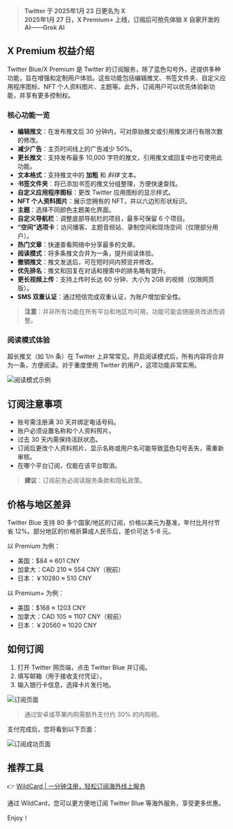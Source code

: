 > **Twitter 于 2025年1月 23 日更名为 X**  
> **2025年1月 27 日，X Premium+ 上线，订阅后可抢先体验 X 自家开发的 AI——Grok AI**

## X Premium 权益介绍

Twitter Blue/X Premium 是 Twitter 的订阅服务，除了蓝色勾号外，还提供多种功能，旨在增强和定制用户体验。这些功能包括编辑推文、书签文件夹、自定义应用程序图标、NFT 个人资料图片、主题等。此外，订阅用户可以优先体验新功能，并享有更多控制权。

### 核心功能一览

- **编辑推文**：在发布推文后 30 分钟内，可对原始推文或引用推文进行有限次数的修改。
- **减少广告**：主页时间线上的广告减少 50%。
- **更长推文**：支持发布最多 10,000 字符的推文，引用推文或回复中也可使用此功能。
- **文本格式**：支持推文中的 **加粗** 和 *斜体* 文本。
- **书签文件夹**：将已添加书签的推文分组整理，方便快速查找。
- **自定义应用程序图标**：更改 Twitter 应用图标的显示样式。
- **NFT 个人资料图片**：展示您拥有的 NFT，并以六边形形状标识。
- **主题**：选择不同颜色主题美化界面。
- **自定义导航栏**：调整底部导航栏的项目，最多可保留 6 个项目。
- **“空间”选项卡**：访问播客、主题音频站、录制空间和现场空间（仅限部分用户）。
- **热门文章**：快速查看网络中分享最多的文章。
- **阅读模式**：将多条推文合并为一条，提升阅读体验。
- **撤销推文**：推文发送后，可在短时间内预览并修改。
- **优先排名**：推文和回复在对话和搜索中的排名略有提升。
- **更长视频上传**：支持上传时长达 60 分钟、大小为 2GB 的视频（仅限网页版）。
- **SMS 双重认证**：通过短信完成双重认证，为账户增加安全性。

> **注意**：并非所有功能在所有平台和地区均可用，功能可能会随服务改进而调整。

### 阅读模式体验

超长推文（如 1/n 条）在 Twitter 上非常常见。开启阅读模式后，所有内容将合并为一条，方便阅读。对于重度使用 Twitter 的用户，这项功能非常实用。

![阅读模式示例](https://yummy.best/content/images/2025/04/image-10.png)

## 订阅注意事项

- 账号需注册满 30 天并绑定电话号码。
- 账户必须设置名称和个人资料照片。
- 过去 30 天内需保持活跃状态。
- 订阅后更改个人资料照片、显示名称或用户名可能导致蓝色勾号丢失，需重新审核。
- 在哪个平台订阅，仅能在该平台取消。

> **建议**：订阅前务必阅读服务条款和隐私政策。

## 价格与地区差异

Twitter Blue 支持 80 多个国家/地区的订阅，价格以美元为基准，年付比月付节省 12%。部分地区的价格折算成人民币后，差价可达 5-8 元。

以 Premium 为例：  
- 美国：$84 ≈ 601 CNY  
- 加拿大：CAD 210 ≈ 554 CNY（税前）  
- 日本：￥10280 ≈ 510 CNY  

以 Premium+ 为例：  
- 美国：$168 ≈ 1203 CNY  
- 加拿大：CAD 105 ≈ 1107 CNY（税前）  
- 日本：￥20560 ≈ 1020 CNY  

## 如何订阅

1. 打开 Twitter 网页端，点击 Twitter Blue 并订阅。
2. 填写邮箱（用于接收支付凭证）。
3. 输入银行卡信息，选择卡片发行地。

![订阅页面](https://yummy.best/content/images/2025/04/image-5.png)

> 通过安卓或苹果内购需额外支付约 30% 的内购税。

支付完成后，您将看到以下页面：

![订阅成功页面](https://yummy.best/content/images/2025/04/image-6.png)

## 推荐工具

👉 [WildCard | 一分钟注册，轻松订阅海外线上服务](https://bit.ly/bewildcard)

通过 WildCard，您可以更方便地订阅 Twitter Blue 等海外服务，享受更多优惠。

Enjoy！